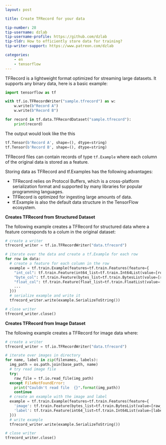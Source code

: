 ```yaml
---
layout: post

title: Create TFRecord for your data

tip-number: 28
tip-username: dzlab
tip-username-profile: https://github.com/dzlab
tip-tldr: How to efficiently store data for training?
tip-writer-support: https://www.patreon.com/dzlab

categories:
    - en
    - tensorflow
---
```


TFRecord is a lightweight format optimized for streaming large datasets. It supports any binary data, here is a basic example:

```python
import tensorflow as tf

with tf.io.TFRecordWriter("sample.tfrecord") as w:
    w.write(b"Record A")
    w.write(b"Record B")

for record in tf.data.TFRecordDataset("sample.tfrecord"):
    print(record)
```

The output would look like the this
```python
tf.Tensor(b'Record A', shape=(), dtype=string)
tf.Tensor(b'Record B', shape=(), dtype=string)
```

TFRecord files can contain records of type `tf.Example` where each column of the original data is stored as a feature.

Storing data as TFRecord and tf.Examples has the following advantages:
* TFRecord relies on Protocol Buffers, which is a cross-platform serialization format and supported by many libraries for popular programming languages.
* TFRecord is optimized for ingesting large amounts of data.
* tf.Example is also the default data structure in the TensorFlow ecosystem.

**Creates TFRecord from Structured Dataset**

The following example creates a TFRecord for structured data where a feature corresponds to a colum in the original dataset:

```python
# create a writer
tfrecord_writer = tf.io.TFRecordWriter("data.tfrecord")

# iterate over the data and create a tf.Example for each row
for row in data:
  # create a feature for each column in the row
  example = tf.train.Example(features=tf.train.Features(feature={
    "int_col": tf.train.Feature(int64_list=tf.train.Int64List(value=[row['int_col']])),
    "byte_col": tf.train.Feature(bytes_list=tf.train.BytesList(value=[row['byte_col']])),
    "float_col": tf.train.Feature(float_list=tf.train.FloatList(value=[row['float_col']])),
    ...
  }))
  # serialize example and write it
  tfrecord_writer.write(example.SerializeToString())

# close writer
tfrecord_writer.close()
```

**Creates TFRecord from Image Dataset**

The following example creates a TFRecord for image data where:

```python
# create a writer
tfrecord_writer = tf.io.TFRecordWriter("data.tfrecord")

# iterate over images in directory
for name, label in zip(filenames, labels):
  img_path = os.path.join(base_path, name)
  # try read image file
  try:
    raw_file = tf.io.read_file(img_path)
  except FileNotFoundError:
    print("Couldn't read file  {}".format(img_path))
    continue
  # create an example with the image and label
  example = tf.train.Example(features=tf.train.Features(feature={
    'image': tf.train.Feature(bytes_list=tf.train.BytesList(value=[raw_file.numpy()])),
    'label': tf.train.Feature(int64_list=tf.train.Int64List(value=[label]))
  }))
  # write example
  tfrecord_writer.write(example.SerializeToString())

# close writer
tfrecord_writer.close()
```
